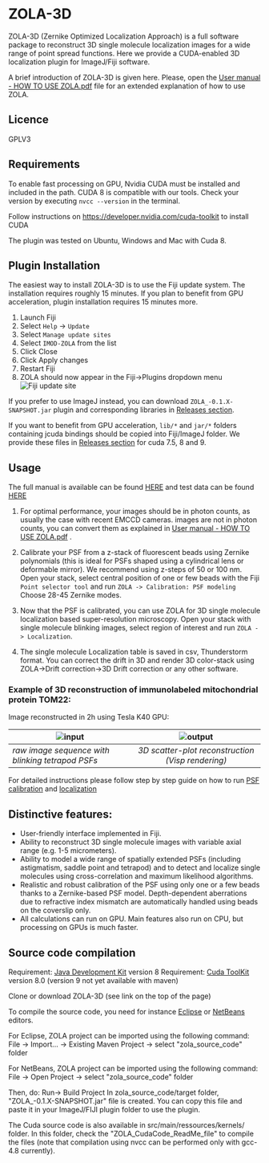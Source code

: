 # ZOLA-3D
ZOLA-3D (Zernike Optimized Localization Approach) is a full software package to reconstruct 3D single molecule localization images for a wide range of point spread functions.
Here we provide a CUDA-enabled 3D localization plugin for ImageJ/Fiji software. 

A brief introduction of ZOLA-3D is given here. Please, open the [User manual - HOW TO USE ZOLA.pdf](https://github.com/imodpasteur/ZOLA-3D/blob/master/User%20manual%20-%20HOW%20TO%20USE%20ZOLA.pdf) file for an extended explanation of how to use ZOLA.



## Licence

GPLV3

## Requirements


To enable fast processing on GPU, Nvidia CUDA must be installed and included in the path. CUDA 8 is  compatible with our tools.
Check your version by executing `nvcc --version` in the terminal.

Follow instructions on https://developer.nvidia.com/cuda-toolkit to install CUDA

The plugin was tested on Ubuntu, Windows and Mac with Cuda 8.



## Plugin Installation

The easiest way to install ZOLA-3D is to use the Fiji update system. The installation requires roughly 15 minutes. If you plan to benefit from GPU acceleration, plugin installation requires 15 minutes more.

1. Launch Fiji
2. Select `Help` -> `Update`
3. Select `Manage update sites`
4. Select `IMOD-ZOLA` from the list
5. Click Close
6. Click Apply changes
7. Restart Fiji
7. ZOLA should now appear in the Fiji->Plugins dropdown menu
![Fiji update site](https://github.com/imodpasteur/ZOLA-3D/blob/master/images/fiji%20update.png)

If you prefer to use ImageJ instead, you can download `ZOLA_-0.1.X-SNAPSHOT.jar` plugin and corresponding libraries in [Releases section](https://github.com/imodpasteur/ZOLA-3D/releases).

If you want to benefit from GPU acceleration, `lib/*` and `jar/*` folders containing jcuda bindings should be copied into Fiji/ImageJ folder. We provide these files in [Releases section](https://github.com/imodpasteur/ZOLA-3D/releases) for cuda 7.5, 8  and 9.

## Usage

The full manual is available can be found [HERE](https://github.com/imodpasteur/ZOLA-3D/blob/master/User%20manual%20-%20HOW%20TO%20USE%20ZOLA.pdf) and test data can be found [HERE](https://github.com/imodpasteur/ZOLA-3D/tree/master/TEST_DATA)

1. For optimal performance, your images should be in photon counts, as usually the case with recent EMCCD cameras. images are not in photon counts, you can convert them as explained in [User manual - HOW TO USE ZOLA.pdf](https://github.com/imodpasteur/ZOLA-3D/blob/master/User%20manual%20-%20HOW%20TO%20USE%20ZOLA.pdf) .

2. Calibrate your PSF from a z-stack of fluorescent beads using Zernike polynomials (this is ideal for PSFs shaped using a cylindrical lens or deformable mirror). We recommend using z-steps of 50 or 100 nm.
Open your stack, select central position of one or few beads with the Fiji `Point selector tool` and run `ZOLA -> Calibration: PSF modeling`
Choose 28-45 Zernike modes.

3. Now that the PSF is calibrated, you can use ZOLA for 3D single molecule localization based super-resolution microscopy. 
Open your stack with single molecule blinking images, select region of interest and run `ZOLA -> Localization`. 

4. The single molecule Localization table is saved in csv, Thunderstorm format. You can correct the drift in 3D and render 3D color-stack using ZOLA->Drift correction->3D Drift correction  or any other software. 

### Example of 3D reconstruction of immunolabeled mitochondrial protein TOM22:
Image reconstructed in 2h using Tesla K40 GPU:

| ![input](https://github.com/imodpasteur/ZOLA-3D/blob/master/images/frames20130%2B50.gif)        | ![output](https://github.com/imodpasteur/ZOLA-3D/blob/master/images/anim-slow.gif) | 
| ------------- |:-------------:|
| *raw image sequence with blinking tetrapod PSFs*| *3D scatter-plot reconstruction (Visp rendering)* |

For detailed instructions please follow step by step guide on how to run [PSF calibration](https://github.com/imodpasteur/ZOLA-3D/blob/master/TEST_DATA/calibration_howto.md) and [localization](https://github.com/imodpasteur/ZOLA-3D/blob/master/TEST_DATA/localization_howto.md)



## Distinctive features:

* User-friendly interface implemented in Fiji.
* Ability to reconstruct 3D single molecule images with variable axial range (e.g. 1-5 micrometers).
* Ability to model a wide range of spatially extended PSFs (including astigmatism, saddle point and tetrapod) and to detect and localize single molecules using cross-correlation and maximum likelihood algorithms.
* Realistic and robust calibration of the PSF using only one or a few beads thanks to a Zernike-based PSF model. Depth-dependent aberrations due to refractive index mismatch  are automatically handled using beads on the coverslip only. 
* All calculations can run on GPU. Main features also run on CPU, but processing on GPUs is much faster.




## Source code compilation

Requirement: [Java Development Kit](http://www.oracle.com/technetwork/java/javase/downloads/jdk8-downloads-2133151.html) version 8
Requirement: [Cuda ToolKit](https://developer.nvidia.com/cuda-toolkit) version 8.0 (version 9 not yet available with maven)


Clone or download ZOLA-3D (see link on the top of the page)

To compile the source code, you need for instance [Eclipse](http://eclipse.org) or [NetBeans](http://netbeans.org) editors.

For Eclipse, ZOLA project can be imported using the following command:
File -> Import... -> Existing Maven Project -> select "zola_source_code" folder

For NetBeans, ZOLA project can be imported using the following command:
File -> Open Project -> select "zola_source_code" folder

Then, do: 
Run-> Build Project
In zola_source_code/target folder, "ZOLA_-0.1.X-SNAPSHOT.jar" file is created. You can copy this file and paste it in your ImageJ/FIJI plugin folder to use the plugin.


The Cuda source code is also available in src/main/ressources/kernels/ folder. In this folder, check the "ZOLA_CudaCode_ReadMe_file" to compile the files (note that compilation using nvcc can be performed only with gcc-4.8 currently).




